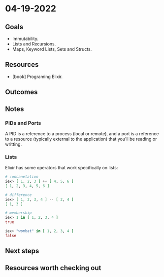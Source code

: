 # 04-19-2022

## Goals
<!-- What we expect to get from the day -->
- Immutability.
- Lists and Recursions.
- Maps, Keyword Lists, Sets and Structs.

## Resources
<!-- How are we going to achieve it -->
- [book] Programing Elixir.

## Outcomes
<!-- What we actually got -->

## Notes
<!-- Relevant notes to the day's progress -->

### PIDs and Ports

A PID is a reference to a process (local or remote), and a port is a reference to a resource
 (typically external to the application) that you'll be reading or writting.

### Lists

Elixir has some operators that work specifically on lists:

```elixir
# concanetation
iex> [ 1, 2, 3 ] ++ [ 4, 5, 6 ]
[ 1, 2, 3, 4, 5, 6 ]

# difference
iex> [ 1, 2, 3, 4 ] -- [ 2, 4 ]
[ 1, 3 ]

# membership
iex> 1 in [ 1, 2, 3, 4 ]
true

iex> "wombat" in [ 1, 2, 3, 4 ]
false
```

## Next steps
<!-- What we will be working on tomorrow -->

## Resources worth checking out
<!-- Other resources we could benefit from -->

